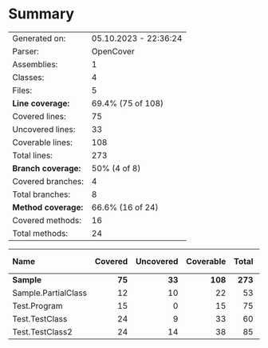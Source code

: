# Summary
|||
|:---|:---|
| Generated on: | 05.10.2023 - 22:36:24 |
| Parser: | OpenCover |
| Assemblies: | 1 |
| Classes: | 4 |
| Files: | 5 |
| **Line coverage:** | 69.4% (75 of 108) |
| Covered lines: | 75 |
| Uncovered lines: | 33 |
| Coverable lines: | 108 |
| Total lines: | 273 |
| **Branch coverage:** | 50% (4 of 8) |
| Covered branches: | 4 |
| Total branches: | 8 |
| **Method coverage:** | 66.6% (16 of 24) |
| Covered methods: | 16 |
| Total methods: | 24 |

|**Name**|**Covered**|**Uncovered**|**Coverable**|**Total**|**Line coverage**|**Covered**|**Total**|**Branch coverage**|**Covered**|**Total**|**Method coverage**|
|:---|---:|---:|---:|---:|---:|---:|---:|---:|---:|---:|---:|
|**Sample**|**75**|**33**|**108**|**273**|**69.4%**|**4**|**8**|**50%**|**16**|**24**|**66.6%**|
|Sample.PartialClass|12|10|22|53|54.5%|1|2|50%|3|6|50%|
|Test.Program|15|0|15|75|100%|0|0||3|3|100%|
|Test.TestClass|24|9|33|60|72.7%|2|4|50%|4|5|80%|
|Test.TestClass2|24|14|38|85|63.1%|1|2|50%|6|10|60%|
